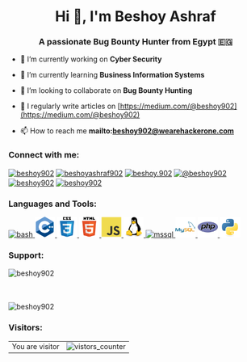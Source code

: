
<h1 align="center">Hi 👋, I'm Beshoy Ashraf</h1>
<h3 align="center">A passionate Bug Bounty Hunter from Egypt 🇪🇬</h3>

- 🔭 I’m currently working on **Cyber Security**

- 🌱 I’m currently learning **Business Information Systems**

- 👯 I’m looking to collaborate on **Bug Bounty Hunting**

- 📝 I regularly write articles on [https://medium.com/@beshoy902](https://medium.com/@beshoy902)

- 📫 How to reach me **mailto:beshoy902@wearehackerone.com**

<h3 align="left">Connect with me:</h3>
<p align="left">
<a href="https://linkedin.com/in/beshoy902" target="blank"><img align="center" src="https://raw.githubusercontent.com/rahuldkjain/github-profile-readme-generator/master/src/images/icons/Social/linked-in-alt.svg" alt="beshoy902" height="30" width="40" /></a>
<a href="https://x.com/beshoyashraf902" target="blank"><img align="center" src="https://raw.githubusercontent.com/rahuldkjain/github-profile-readme-generator/master/src/images/icons/Social/twitter.svg" alt="beshoyashraf902" height="30" width="40" /></a>
<a href="https://instagram.com/beshoy.902" target="blank"><img align="center" src="https://raw.githubusercontent.com/rahuldkjain/github-profile-readme-generator/master/src/images/icons/Social/instagram.svg" alt="beshoy.902" height="30" width="40" /></a>
<a href="https://medium.com/@beshoy902" target="blank"><img align="center" src="https://raw.githubusercontent.com/rahuldkjain/github-profile-readme-generator/master/src/images/icons/Social/medium.svg" alt="@beshoy902" height="30" width="40" /></a>
<a href="https://www.hackerrank.com/beshoy902" target="blank"><img align="center" src="https://raw.githubusercontent.com/rahuldkjain/github-profile-readme-generator/master/src/images/icons/Social/hackerrank.svg" alt="beshoy902" height="30" width="40" /></a>
<a href="https://www.leetcode.com/beshoy902" target="blank"><img align="center" src="https://raw.githubusercontent.com/rahuldkjain/github-profile-readme-generator/master/src/images/icons/Social/leet-code.svg" alt="beshoy902" height="30" width="40" /></a>
</p>

<h3 align="left">Languages and Tools:</h3>
<p align="left"> <a href="https://www.gnu.org/software/bash/" target="_blank" rel="noreferrer"> <img src="https://www.vectorlogo.zone/logos/gnu_bash/gnu_bash-icon.svg" alt="bash" width="40" height="40"/> </a> <a href="https://www.w3schools.com/cpp/" target="_blank" rel="noreferrer"> <img src="https://raw.githubusercontent.com/devicons/devicon/master/icons/cplusplus/cplusplus-original.svg" alt="cplusplus" width="40" height="40"/> </a> <a href="https://www.w3schools.com/css/" target="_blank" rel="noreferrer"> <img src="https://raw.githubusercontent.com/devicons/devicon/master/icons/css3/css3-original-wordmark.svg" alt="css3" width="40" height="40"/> </a> <a href="https://www.w3.org/html/" target="_blank" rel="noreferrer"> <img src="https://raw.githubusercontent.com/devicons/devicon/master/icons/html5/html5-original-wordmark.svg" alt="html5" width="40" height="40"/> </a> <a href="https://developer.mozilla.org/en-US/docs/Web/JavaScript" target="_blank" rel="noreferrer"> <img src="https://raw.githubusercontent.com/devicons/devicon/master/icons/javascript/javascript-original.svg" alt="javascript" width="40" height="40"/> </a> <a href="https://www.linux.org/" target="_blank" rel="noreferrer"> <img src="https://raw.githubusercontent.com/devicons/devicon/master/icons/linux/linux-original.svg" alt="linux" width="40" height="40"/> </a> <a href="https://www.microsoft.com/en-us/sql-server" target="_blank" rel="noreferrer"> <img src="https://www.svgrepo.com/show/303229/microsoft-sql-server-logo.svg" alt="mssql" width="40" height="40"/> </a> <a href="https://www.mysql.com/" target="_blank" rel="noreferrer"> <img src="https://raw.githubusercontent.com/devicons/devicon/master/icons/mysql/mysql-original-wordmark.svg" alt="mysql" width="40" height="40"/> </a> <a href="https://www.php.net" target="_blank" rel="noreferrer"> <img src="https://raw.githubusercontent.com/devicons/devicon/master/icons/php/php-original.svg" alt="php" width="40" height="40"/> </a> <a href="https://www.python.org" target="_blank" rel="noreferrer"> <img src="https://raw.githubusercontent.com/devicons/devicon/master/icons/python/python-original.svg" alt="python" width="40" height="40"/> </a> </p>

<h3 align="left">Support:</h3>
<p><a href="https://www.buymeacoffee.com/beshoy902"> <img align="left" src="https://cdn.buymeacoffee.com/buttons/v2/default-yellow.png" height="50" width="210" alt="beshoy902" /></a></p><br><br>
<br>
<p><img align="center" src="https://github-readme-stats.vercel.app/api/top-langs?username=beshoy902&theme=tokyonight&hide_border=true&show_icons=true&locale=en&layout=compact" alt="beshoy902" /></p>

### Visitors:
<table>
  <tr>
    <td>You are visitor</td>
    <td><img src="https://profile-counter.glitch.me/beshoy902/count.svg" alt="vistors_counter" /></td>
  </tr>
</table>
